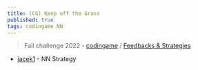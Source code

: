 ```yaml
---
title: (CG) Keep off the Grass
published: true
tags: codingame NN
---
```

> Fall challenge 2022 - [codingame](https://www.codingame.com/multiplayer/bot-programming/keep-off-the-grass-fall-challenge-2022) / [Feedbacks & Strategies](https://www.codingame.com/forum/t/fall-challenge-2022-feedbacks-strategies/199055)

- [jacek1](https://www.codingame.com/forum/t/fall-challenge-2022-feedbacks-strategies/199055/3) - NN Strategy
